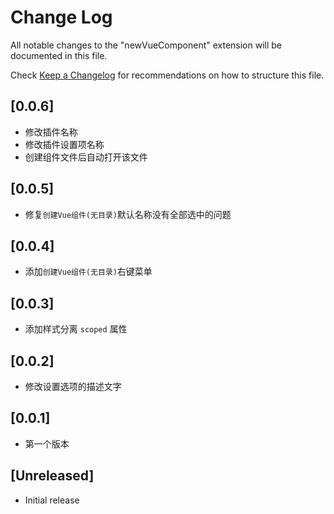 # Change Log

All notable changes to the "newVueComponent" extension will be documented in this file.

Check [Keep a Changelog](http://keepachangelog.com/) for recommendations on how to structure this file.

## [0.0.6]

- 修改插件名称
- 修改插件设置项名称
- 创建组件文件后自动打开该文件

## [0.0.5]

- 修复`创建Vue组件(无目录)`默认名称没有全部选中的问题

## [0.0.4]

- 添加`创建Vue组件(无目录)`右键菜单

## [0.0.3]

- 添加样式分离 `scoped` 属性

## [0.0.2]

- 修改设置选项的描述文字

## [0.0.1]

- 第一个版本

## [Unreleased]

- Initial release
